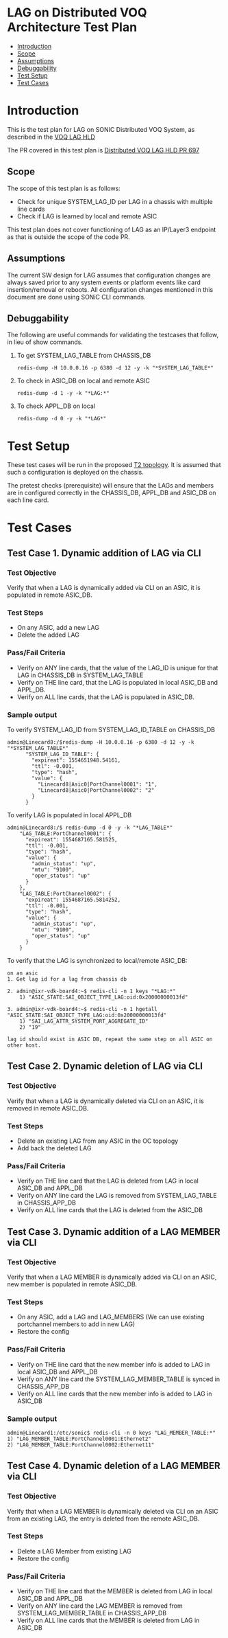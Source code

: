# **LAG on Distributed VOQ Architecture Test Plan**

 - [Introduction](#introduction)
 - [Scope](#scope)
 - [Assumptions](#assumptions)
 - [Debuggability](#debuggability)
 - [Test Setup](#test-setup)
 - [Test Cases](#test-cases)
     
# Introduction 

This is the test plan for LAG on SONIC Distributed VOQ System, as described in the [VOQ LAG HLD](https://github.com/Azure/SONiC/blob/2e05c6b8ac570fd237484a18e732a58eec004b9c/doc/voq/lag_hld.md)

The PR covered in this test plan is [Distributed VOQ LAG HLD PR 697](https://github.com/Azure/SONiC/pull/697/files#diff-77ea0c16b4ae9885fa0e388e81f6343c6bda0f24b999f93e64fcee8467df63fc)

## Scope

The scope of this test plan is as follows:
* Check for unique SYSTEM_LAG_ID per LAG in a chassis with multiple line cards
* Check if LAG is learned by local and remote ASIC

This test plan does not cover functioning of LAG as an IP/Layer3 endpoint as that is outside the scope of the code PR.

## Assumptions

The current SW design for LAG assumes that configuration changes are always saved prior to any system events or platform events like card insertion/removal or reboots.
All configuration changes mentioned in this document are done using SONiC CLI commands.

## Debuggability

The following are useful commands for validating the testcases that follow, in lieu of show commands.

1. To get SYSTEM_LAG_TABLE from CHASSIS_DB

	`redis-dump -H 10.0.0.16 -p 6380 -d 12 -y -k "*SYSTEM_LAG_TABLE*"`

2. To check in ASIC_DB on local and remote ASIC

	`redis-dump -d 1 -y -k "*LAG:*" `

3. To check APPL_DB on local

	`redis-dump -d 0 -y -k "*LAG*"`


# Test Setup

These test cases will be run in the proposed [T2 topology](https://github.com/Azure/sonic-mgmt/blob/master/ansible/vars/topo_t2.yml). It is assumed that such a configuration is deployed on the chassis.

The pretest checks (prerequisite) will ensure that the LAGs and members are in configured correctly in the CHASSIS_DB, APPL_DB and ASIC_DB on each line card.

# Test Cases

## Test Case 1. Dynamic addition of LAG via CLI

### Test Objective
Verify that when a LAG is dynamically added via CLI on an ASIC, it is populated in remote ASIC_DB.

### Test Steps
* On any ASIC, add a new LAG
* Delete the added LAG

### Pass/Fail Criteria
*  Verify on ANY line cards, that the value of the LAG_ID is unique for that LAG in CHASSIS_DB in SYSTEM_LAG_TABLE
*  Verify on THE line card, that the LAG is populated in local ASIC_DB and APPL_DB.
*  Verify on ALL line cards, that the LAG is populated in ASIC_DB.

### Sample output
To verify SYSTEM_LAG_ID from SYSTEM_LAG_ID_TABLE on CHASSIS_DB
```
admin@Linecard8:/$redis-dump -H 10.0.0.16 -p 6380 -d 12 -y -k "*SYSTEM_LAG_TABLE*"
	  "SYSTEM_LAG_ID_TABLE": {
	    "expireat": 1554651948.54161, 
	    "ttl": -0.001, 
	    "type": "hash", 
	    "value": {
	      "Linecard8|Asic0|PortChannel0001": "1", 
	      "Linecard8|Asic0|PortChannel0002": "2"
	    }
	  }
```
  To verify LAG is populated in local APPL_DB
  ```
  admin@Linecard8:/$ redis-dump -d 0 -y -k "*LAG_TABLE*"
	  "LAG_TABLE:PortChannel0001": {
	    "expireat": 1554687165.581525, 
	    "ttl": -0.001, 
	    "type": "hash", 
	    "value": {
	      "admin_status": "up", 
	      "mtu": "9100", 
	      "oper_status": "up"
	    }
	  }, 
	  "LAG_TABLE:PortChannel0002": {
	    "expireat": 1554687165.5814252, 
	    "ttl": -0.001, 
	    "type": "hash", 
	    "value": {
	      "admin_status": "up", 
	      "mtu": "9100", 
	      "oper_status": "up"
	    }
	  }
```

To verify that the LAG is synchronized to local/remote ASIC_DB:
```
on an asic 
1. Get lag id for a lag from chassis db 

2. admin@ixr-vdk-board4:~$ redis-cli -n 1 keys "*LAG:*"
 	1) "ASIC_STATE:SAI_OBJECT_TYPE_LAG:oid:0x20000000013fd"

3. admin@ixr-vdk-board4:~$ redis-cli -n 1 hgetall "ASIC_STATE:SAI_OBJECT_TYPE_LAG:oid:0x20000000013fd" 
	1) "SAI_LAG_ATTR_SYSTEM_PORT_AGGREGATE_ID"
	2) "19"

lag id should exist in ASIC DB, repeat the same step on all ASIC on other host.
```

## Test Case 2. Dynamic deletion of LAG via CLI
### Test Objective

Verify that when a LAG is dynamically deleted via CLI on an ASIC, it is removed in remote ASIC_DB.
### Test Steps
* Delete an existing LAG from any ASIC in the OC topology
* Add back the deleted LAG

### Pass/Fail Criteria
*  Verify on THE line card that the  LAG is deleted from LAG in local ASIC_DB and APPL_DB
*  Verify on ANY line card the LAG is removed from SYSTEM_LAG_TABLE in CHASSIS_APP_DB
*  Verify on ALL line cards that the LAG is deleted from the ASIC_DB

## Test Case 3. Dynamic addition of a LAG MEMBER via CLI

### Test Objective
Verify that when a LAG MEMBER is dynamically added via CLI on an ASIC, new member is populated in remote ASIC_DB.

### Test Steps
* On any ASIC, add a LAG and LAG_MEMBERS (We can use existing portchannel members to add in new LAG)
* Restore the config

### Pass/Fail Criteria
*  Verify on THE line card that the new member info is added to LAG in local ASIC_DB and APPL_DB
*  Verify on ANY line card the SYSTEM_LAG_MEMBER_TABLE is synced in CHASSIS_APP_DB
*  Verify on ALL line cards that the new member info is added to LAG in ASIC_DB

### Sample output
```
admin@Linecard1:/etc/sonic$ redis-cli -n 0 keys "LAG_MEMBER_TABLE:*"  
1) "LAG_MEMBER_TABLE:PortChannel0001:Ethernet2"
2) "LAG_MEMBER_TABLE:PortChannel0002:Ethernet11"
```

## Test Case 4. Dynamic deletion of a LAG MEMBER via CLI

### Test Objective
Verify that when a LAG MEMBER is dynamically deleted via CLI on an ASIC from an existing LAG, the entry is deleted from the remote ASIC_DB.

### Test Steps
* Delete a LAG Member from existing LAG
* Restore the config

### Pass/Fail Criteria
*  Verify on THE line card that the MEMBER is deleted from LAG in local ASIC_DB and APPL_DB
*  Verify on ANY line card the LAG MEMBER is removed from SYSTEM_LAG_MEMBER_TABLE in CHASSIS_APP_DB
*  Verify on ALL line cards that the MEMBER is deleted from LAG in ASIC_DB




